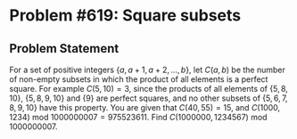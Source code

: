 # Problem #619: Square subsets 

## Problem Statement 

For a set of positive integers $\{a, a+1, a+2, \dots , b\}$, let $C(a,b)$ be the number of non-empty subsets in which the product of all elements is a perfect square.
For example $C(5,10)=3$, since the products of all elements of $\{5, 8, 10\}$, $\{5, 8, 9, 10\}$ and $\{9\}$ are perfect squares, and no other subsets of $\{5, 6, 7, 8, 9, 10\}$ have this property.
You are given that $C(40,55) =15$, and $C(1000,1234) \text{ mod } 1000000007=975523611$.
Find $C(1000000,1234567) \text{ mod } 1000000007$.

